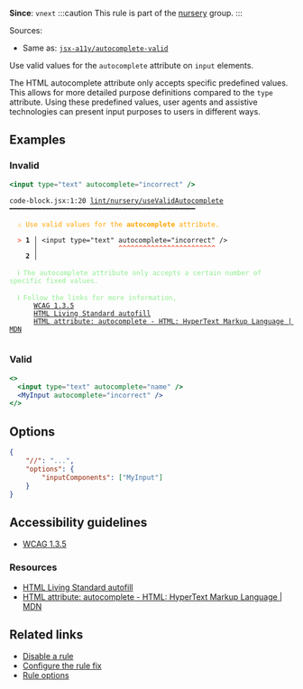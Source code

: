 **Since**: `vnext`
:::caution
This rule is part of the [nursery](/linter/rules/#nursery) group.
:::

Sources: 
- Same as: <a href="https://github.com/jsx-eslint/eslint-plugin-jsx-a11y/blob/main/docs/rules/autocomplete-valid.md" target="_blank"><code>jsx-a11y/autocomplete-valid</code></a>

Use valid values for the `autocomplete` attribute on `input` elements.

The HTML autocomplete attribute only accepts specific predefined values.
This allows for more detailed purpose definitions compared to the `type` attribute.
Using these predefined values, user agents and assistive technologies can present input purposes to users in different ways.

## Examples

### Invalid

```jsx
<input type="text" autocomplete="incorrect" />
```

<pre class="language-text"><code class="language-text">code-block.jsx:1:20 <a href="https://biomejs.dev/linter/rules/use-valid-autocomplete">lint/nursery/useValidAutocomplete</a> ━━━━━━━━━━━━━━━━━━━━━━━━━━━━━━━━━━━━━━━━━━━━━━<br /><br /><strong><span style="color: Orange;">  </span></strong><strong><span style="color: Orange;">⚠</span></strong> <span style="color: Orange;">Use valid values for the </span><span style="color: Orange;"><strong>autocomplete</strong></span><span style="color: Orange;"> attribute.</span><br />  <br /><strong><span style="color: Tomato;">  </span></strong><strong><span style="color: Tomato;">&gt;</span></strong> <strong>1 │ </strong>&lt;input type=&quot;text&quot; autocomplete=&quot;incorrect&quot; /&gt;<br />   <strong>   │ </strong>                   <strong><span style="color: Tomato;">^</span></strong><strong><span style="color: Tomato;">^</span></strong><strong><span style="color: Tomato;">^</span></strong><strong><span style="color: Tomato;">^</span></strong><strong><span style="color: Tomato;">^</span></strong><strong><span style="color: Tomato;">^</span></strong><strong><span style="color: Tomato;">^</span></strong><strong><span style="color: Tomato;">^</span></strong><strong><span style="color: Tomato;">^</span></strong><strong><span style="color: Tomato;">^</span></strong><strong><span style="color: Tomato;">^</span></strong><strong><span style="color: Tomato;">^</span></strong><strong><span style="color: Tomato;">^</span></strong><strong><span style="color: Tomato;">^</span></strong><strong><span style="color: Tomato;">^</span></strong><strong><span style="color: Tomato;">^</span></strong><strong><span style="color: Tomato;">^</span></strong><strong><span style="color: Tomato;">^</span></strong><strong><span style="color: Tomato;">^</span></strong><strong><span style="color: Tomato;">^</span></strong><strong><span style="color: Tomato;">^</span></strong><strong><span style="color: Tomato;">^</span></strong><strong><span style="color: Tomato;">^</span></strong><strong><span style="color: Tomato;">^</span></strong><br />    <strong>2 │ </strong><br />  <br /><strong><span style="color: lightgreen;">  </span></strong><strong><span style="color: lightgreen;">ℹ</span></strong> <span style="color: lightgreen;">The autocomplete attribute only accepts a certain number of specific fixed values.</span><br />  <br /><strong><span style="color: lightgreen;">  </span></strong><strong><span style="color: lightgreen;">ℹ</span></strong> <span style="color: lightgreen;">Follow the links for more information,<br /></span><span style="color: lightgreen;">  </span><span style="color: lightgreen;">  </span><span style="color: lightgreen;">  </span><span style="color: lightgreen;"><a href="https://www.w3.org/WAI/WCAG21/Understanding/identify-input-purpose">WCAG 1.3.5</a></span><span style="color: lightgreen;"><br /></span><span style="color: lightgreen;">  </span><span style="color: lightgreen;">  </span><span style="color: lightgreen;">  </span><span style="color: lightgreen;"><a href="https://html.spec.whatwg.org/multipage/form-control-infrastructure.html#autofill">HTML Living Standard autofill</a></span><span style="color: lightgreen;"><br /></span><span style="color: lightgreen;">  </span><span style="color: lightgreen;">  </span><span style="color: lightgreen;">  </span><span style="color: lightgreen;"><a href="https://developer.mozilla.org/en-US/docs/Web/HTML/Attributes/autocomplete">HTML attribute: autocomplete - HTML: HyperText Markup Language | MDN</a></span><br />  <br /></code></pre>

### Valid

```jsx
<>
  <input type="text" autocomplete="name" />
  <MyInput autocomplete="incorrect" />
</>
```

## Options

```json
{
    "//": "...",
    "options": {
        "inputComponents": ["MyInput"]
    }
}
```

## Accessibility guidelines

- [WCAG 1.3.5](https://www.w3.org/WAI/WCAG21/Understanding/identify-input-purpose)

### Resources

- [HTML Living Standard autofill](https://html.spec.whatwg.org/multipage/form-control-infrastructure.html#autofill)
- [HTML attribute: autocomplete - HTML: HyperText Markup Language | MDN](https://developer.mozilla.org/en-US/docs/Web/HTML/Attributes/autocomplete)

## Related links

- [Disable a rule](/linter/#disable-a-lint-rule)
- [Configure the rule fix](/linter#configure-the-rule-fix)
- [Rule options](/linter/#rule-options)
